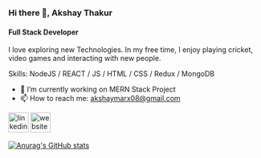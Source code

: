 ### Hi there 👋, Akshay Thakur
#### Full Stack Developer
I love exploring new Technologies.
In my free time, I enjoy playing cricket, video games and interacting with new people.

Skills: NodeJS / REACT / JS / HTML / CSS / Redux / MongoDB

- 🔭 I’m currently working on MERN Stack Project 
- 📫 How to reach me: akshaymarx08@gmail.com 


[<img src='https://cdn.jsdelivr.net/npm/simple-icons@3.0.1/icons/linkedin.svg' alt='linkedin' height='40'>](https://www.linkedin.com/in/https://www.linkedin.com/in/akshay-thakur-99619a217//)  [<img src='https://cdn.jsdelivr.net/npm/simple-icons@3.0.1/icons/icloud.svg' alt='website' height='40'>](akshayhimself.netlify.app)  

 

[![Anurag's GitHub stats](https://github-readme-stats.vercel.app/api?username=AkshayThakur1995)](https://github.com/anuraghazra/github-readme-stats)

<!--
**AkshayThakur1995/AkshayThakur1995** is a ✨ _special_ ✨ repository because its `README.md` (this file) appears on your GitHub profile.

Here are some ideas to get you started:

- 🔭 I’m currently working on ...
- 🌱 I’m currently learning ...
- 👯 I’m looking to collaborate on ...
- 🤔 I’m looking for help with ...
- 💬 Ask me about ...
- 📫 How to reach me: ...
- 😄 Pronouns: ...
- ⚡ Fun fact: ...
-->
